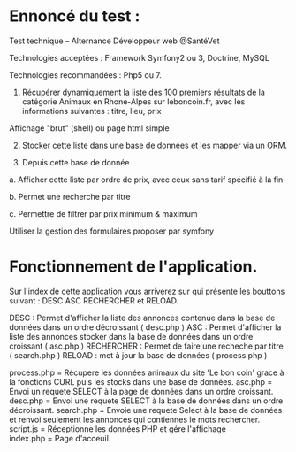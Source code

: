 # Ennoncé du test :

Test technique – Alternance Développeur web @SantéVet

Technologies acceptées : Framework Symfony2 ou 3, Doctrine, MySQL

Technologies recommandées : Php5 ou 7.

1) Récupérer dynamiquement la liste des 100 premiers résultats de la catégorie Animaux en Rhone-Alpes sur leboncoin.fr, avec les informations suivantes : titre, lieu, prix

Affichage "brut" (shell) ou page html simple

2) Stocker cette liste dans une base de données et les mapper via un ORM.

3) Depuis cette base de donnée

a. Afficher cette liste par ordre de prix, avec ceux sans tarif spécifié à la fin

b. Permet une recherche par titre

c. Permettre de filtrer par prix minimum & maximum

Utiliser la gestion des formulaires proposer par symfony

# Fonctionnement de l'application.

Sur l'index de cette application vous arriverez sur qui présente les bouttons suivant : DESC ASC RECHERCHER et RELOAD.

DESC : Permet d'afficher la liste des annonces contenue dans la base de données dans un ordre décroissant ( desc.php )
ASC : Permet d'afficher la liste des annonces stocker dans la base de données dans un ordre croissant ( asc.php )
RECHERCHER : Permet de faire une recheche par titre ( search.php )
RELOAD : met à jour la base de données ( process.php )

process.php = Récupere les données animaux du site 'Le bon coin' grace à la fonctions CURL puis les stocks dans une base de données.
asc.php = Envoi un requete SELECT à la page de données dans un ordre croissant.
desc.php = Envoi une requete SELECT à la base de données dans un ordre décroissant.
search.php = Envoie une requete Select à la base de données et renvoi seulement les annonces qui contiennes le mots rechercher.
script.js = Réceptionne les données PHP et gére l'affichage  
index.php = Page d'acceuil.


